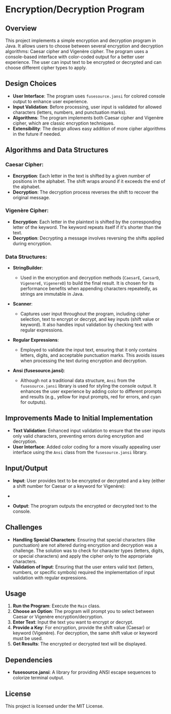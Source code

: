 # Encryption/Decryption Program

## Overview

This project implements a simple encryption and decryption program in Java. It allows users to choose between several encryption and decryption algorithms: Caesar cipher and Vigenère cipher. The program uses a console-based interface with color-coded output for a better user experience. The user can input text to be encrypted or decrypted and can choose different cipher types to apply.

## Design Choices

- **User Interface**: The program uses `fusesource.jansi` for colored console output to enhance user experience.
- **Input Validation**: Before processing, user input is validated for allowed characters (letters, numbers, and punctuation marks).
- **Algorithms**: The program implements both Caesar cipher and Vigenère cipher, which are classic encryption techniques.
- **Extensibility**: The design allows easy addition of more cipher algorithms in the future if needed.

## Algorithms and Data Structures

### Caesar Cipher:
- **Encryption**: Each letter in the text is shifted by a given number of positions in the alphabet. The shift wraps around if it exceeds the end of the alphabet.
- **Decryption**: The decryption process reverses the shift to recover the original message.

### Vigenère Cipher:
- **Encryption**: Each letter in the plaintext is shifted by the corresponding letter of the keyword. The keyword repeats itself if it's shorter than the text.
- **Decryption**: Decrypting a message involves reversing the shifts applied during encryption.

### Data Structures:

- **StringBuilder**: 
  - Used in the encryption and decryption methods (`CaesarE`, `CaesarD`, `VigenereE`, `VigenereD`) to build the final result. It is chosen for its performance benefits when appending characters repeatedly, as strings are immutable in Java.

- **Scanner**:
  - Captures user input throughout the program, including cipher selection, text to encrypt or decrypt, and key inputs (shift value or keyword). It also handles input validation by checking text with regular expressions.

- **Regular Expressions**:
  - Employed to validate the input text, ensuring that it only contains letters, digits, and acceptable punctuation marks. This avoids issues when processing the text during encryption and decryption.

- **Ansi (fusesource.jansi)**:
  - Although not a traditional data structure, `Ansi` from the `fusesource.jansi` library is used for styling the console output. It enhances the user experience by adding color to different prompts and results (e.g., yellow for input prompts, red for errors, and cyan for outputs).


## Improvements Made to Initial Implementation
- **Text Validation**: Enhanced input validation to ensure that the user inputs only valid characters, preventing errors during encryption and decryption.
- **User Interface**: Added color coding for a more visually appealing user interface using the `Ansi` class from the `fusesource.jansi` library.

## Input/Output

- **Input**: User provides text to be encrypted or decrypted and a key (either a shift number for Caesar or a keyword for Vigenère):
- 

- **Output**: The program outputs the encrypted or decrypted text to the console.

## Challenges

- **Handling Special Characters**: Ensuring that special characters (like punctuation) are not altered during encryption and decryption was a challenge. The solution was to check for character types (letters, digits, or special characters) and apply the cipher only to the appropriate characters.
- **Validation of Input**: Ensuring that the user enters valid text (letters, numbers, or specific symbols) required the implementation of input validation with regular expressions.

## Usage

1. **Run the Program**: Execute the `Main` class.
2. **Choose an Option**: The program will prompt you to select between Caesar or Vigenère encryption/decryption.
3. **Enter Text**: Input the text you want to encrypt or decrypt.
4. **Provide a Key**: For encryption, provide the shift value (Caesar) or keyword (Vigenère). For decryption, the same shift value or keyword must be used.
5. **Get Results**: The encrypted or decrypted text will be displayed.

## Dependencies
- **fusesource.jansi**: A library for providing ANSI escape sequences to colorize terminal output.


## License
This project is licensed under the MIT License.
